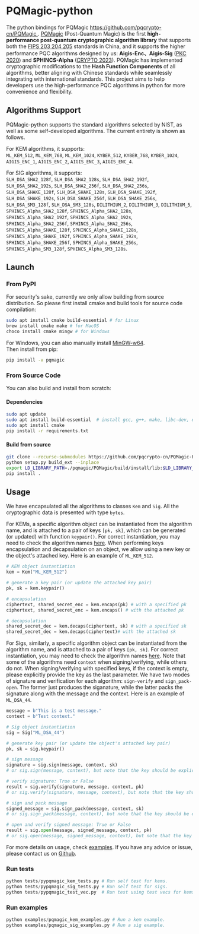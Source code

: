 # PQMagic-python

 The python bindings for PQMagic https://github.com/pqcrypto-cn/PQMagic . [PQMagic](https://pqcrypto.dev/) (Post-Quantum Magic) is the first **high-performance post-quantum cryptographic algorithm library** that supports both the [FIPS 203 204 205](https://csrc.nist.gov/news/2024/postquantum-cryptography-fips-approved) standards in China, and it supports the higher performance PQC algorithms designed by us: **Aigis-Enc、Aigis-Sig** ([PKC 2020]((https://eprint.iacr.org/2019/510))) and **SPHINCS-Alpha** ([CRYPTO 2023](https://eprint.iacr.org/2022/059)). PQMagic has implemented cryptographic modifications to the **Hash Function Components** of all algorithms, better aligning with Chinese standards while seamlessly integrating with international standards. This project aims to help developers use the high-performance PQC algorithms in python for more convenience and flexibility.

## Algorithms Support
PQMagic-python supports the standard algorithms selected by NIST, as well as some self-developed algorithms. The current entirety is shown as follows.

For KEM algorithms, it supports:  
`ML_KEM_512`, `ML_KEM_768`, `ML_KEM_1024`, `KYBER_512`, `KYBER_768`, `KYBER_1024`, `AIGIS_ENC_1`, `AIGIS_ENC_2`, `AIGIS_ENC_3`, `AIGIS_ENC_4`.

For SIG algorithms, it supports:  
`SLH_DSA_SHA2_128f`, `SLH_DSA_SHA2_128s`, `SLH_DSA_SHA2_192f`, `SLH_DSA_SHA2_192s`, `SLH_DSA_SHA2_256f`, `SLH_DSA_SHA2_256s`, 
`SLH_DSA_SHAKE_128f`, `SLH_DSA_SHAKE_128s`, `SLH_DSA_SHAKE_192f`, `SLH_DSA_SHAKE_192s`, `SLH_DSA_SHAKE_256f`, `SLH_DSA_SHAKE_256s`, 
`SLH_DSA_SM3_128f`, `SLH_DSA_SM3_128s`, `DILITHIUM_2`, `DILITHIUM_3`, `DILITHIUM_5`, `SPHINCS_Alpha_SHA2_128f`, `SPHINCS_Alpha_SHA2_128s`, `SPHINCS_Alpha_SHA2_192f`, `SPHINCS_Alpha_SHA2_192s`, `SPHINCS_Alpha_SHA2_256f`, `SPHINCS_Alpha_SHA2_256s`, 
`SPHINCS_Alpha_SHAKE_128f`, `SPHINCS_Alpha_SHAKE_128s`, `SPHINCS_Alpha_SHAKE_192f`, `SPHINCS_Alpha_SHAKE_192s`,  `SPHINCS_Alpha_SHAKE_256f`, `SPHINCS_Alpha_SHAKE_256s`, `SPHINCS_Alpha_SM3_128f`, `SPHINCS_Alpha_SM3_128s`.  

## Launch
### From PyPI
For security's sake, currently we only allow building from source distribution. So please first install cmake and build tools for source code compilation:
```bash
sudo apt install cmake build-essential # for Linux
brew install cmake make # for MacOS
choco install cmake mingw # for Windows
```
For Windows, you can also manually install [MinGW-w64](https://sourceforge.net/projects/mingw-w64/files/latest/download).   
Then install from pip:
```sh
pip install -v pqmagic
```

### From Source Code
You can also build and install from scratch:
#### Dependencies

```bash
sudo apt update
sudo apt install build-essential  # install gcc, g++, make, libc-dev, etc.
sudo apt install cmake
pip install -r requirements.txt
```

#### Build from source

```bash
git clone --recurse-submodules https://github.com/pqcrypto-cn/PQMagic-Python.git
python setup.py build_ext --inplace
export LD_LIBRARY_PATH=./pqmagic/PQMagic/build/install/lib:$LD_LIBRARY_PATH
pip install .
```


## Usage
We have encapsulated all the algorithms to classes `Kem` and `Sig`. All the cryptographic data is presented with type `bytes`.

For KEMs, a specific algorithm object can be instantiated from the algorithm name, and is attached to a pair of keys `[pk, sk]`, which can be generated (or updated) with function `keypair()`. For correct instantiation, you may need to check the algorithm names [here](#algorithms-support). When performing keys encapsulation and decapsulation on an object, we allow using a new key or the object's attached key. Here is an example of `ML_KEM_512`.

```py
# KEM object instantiation
kem = Kem("ML_KEM_512")

# generate a key pair (or update the attached key pair)
pk, sk = kem.keypair()

# encapsulation
ciphertext, shared_secret_enc = kem.encaps(pk) # with a specified pk
ciphertext, shared_secret_enc = kem.encaps() # with the attached pk

# decapsulation
shared_secret_dec = kem.decaps(ciphertext, sk) # with a specified sk
shared_secret_dec = kem.decaps(ciphertext)# with the attached sk
```

For Sigs, similarly, a specific algorithm object can be instantiated from the algorithm name, and is attached to a pair of keys `[pk, sk]`. For correct instantiation, you may need to check the algorithm names [here](#algorithms-support). Note that some of the algorithms need `context` when signing/verifying, while others do not. When signing/verifying with specified keys, if the context is empty, please explicitly provide the key as the last parameter. We have two modes of signature and verification for each algorithm: `sign-verify` and `sign_pack-open`. The former just produces the siganature, while the latter packs the signature along with the message and the context. Here is an example of `ML_DSA_44`.

```py
message = b"This is a test message."
context = b"Test context."

# Sig object instantiation
sig = Sig("ML_DSA_44")

# generate key pair (or update the object's attached key pair)
pk, sk = sig.keypair()

# sign message
signature = sig.sign(message, context, sk) 
# or sig.sign(message, context), but note that the key should be explicitly provided if the context is empty: sign(m, sk = b'xxxx')

# verify signature: True or False
result = sig.verify(signature, message, context, pk)
# or sig.verify(signature, message, context), but note that the key should be explicitly provided if the context is empty: verify(sig, m, pk = b'xxxx')

# sign and pack message
signed_message = sig.sign_pack(message, context, sk)
# or sig.sign_pack(message, context), but note that the key should be explicitly provided if the context is empty: sign_pack(m, sk = b'xxxx')

# open and verify signed message: True or False
result = sig.open(message, signed_message, context, pk)
# or sig.open(message, signed_message, context), but note that the key should be provided if the context is empty: open(m, sm, pk = b'xxxx')
```

For more details on usage, check [examples](examples). If you have any advice or issue, please contact us on [Github](https://github.com/pqcrypto-cn/PQMagic-Python).

### Run tests

```python
python tests/pypqmagic_kem_tests.py # Run self test for kems.
python tests/pypqmagic_sig_tests.py # Run self test for sigs.
python tests/pypqmagic_test_vec.py  # Run test using test vecs for kems and sigs.
```

### Run examples

```python
python examples/pqmagic_kem_examples.py # Run a kem example.
python examples/pqmagic_sig_examples.py # Run a sig example.
```